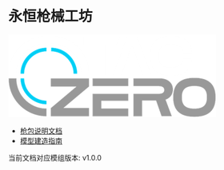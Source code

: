 # 永恒枪械工坊

![Icon](./icon.png)

 - [枪包说明文档](./gunpack)
 - [模型建造指南](./model_guide)

当前文档对应模组版本: v1.0.0